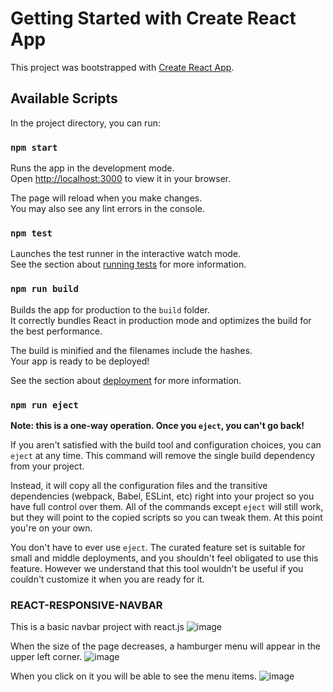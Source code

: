# Getting Started with Create React App

This project was bootstrapped with [Create React App](https://github.com/facebook/create-react-app).

## Available Scripts

In the project directory, you can run:

### `npm start`

Runs the app in the development mode.\
Open [http://localhost:3000](http://localhost:3000) to view it in your browser.

The page will reload when you make changes.\
You may also see any lint errors in the console.

### `npm test`

Launches the test runner in the interactive watch mode.\
See the section about [running tests](https://facebook.github.io/create-react-app/docs/running-tests) for more information.

### `npm run build`

Builds the app for production to the `build` folder.\
It correctly bundles React in production mode and optimizes the build for the best performance.

The build is minified and the filenames include the hashes.\
Your app is ready to be deployed!

See the section about [deployment](https://facebook.github.io/create-react-app/docs/deployment) for more information.

### `npm run eject`

**Note: this is a one-way operation. Once you `eject`, you can't go back!**

If you aren't satisfied with the build tool and configuration choices, you can `eject` at any time. This command will remove the single build dependency from your project.

Instead, it will copy all the configuration files and the transitive dependencies (webpack, Babel, ESLint, etc) right into your project so you have full control over them. All of the commands except `eject` will still work, but they will point to the copied scripts so you can tweak them. At this point you're on your own.

You don't have to ever use `eject`. The curated feature set is suitable for small and middle deployments, and you shouldn't feel obligated to use this feature. However we understand that this tool wouldn't be useful if you couldn't customize it when you are ready for it.

### REACT-RESPONSIVE-NAVBAR

This is a basic navbar project with react.js
![image](https://github.com/gulcinozpmk/responsive-navbar-react-app/assets/84877089/f0816224-f58d-4d25-a6b9-e3d1adbb4ae6)

When the size of the page decreases, a hamburger menu will appear in the upper left corner.
![image](https://github.com/gulcinozpmk/responsive-navbar-react-app/assets/84877089/b3ea64be-d868-483e-b3ac-c282cfab93e4)

When you click on it you will be able to see the menu items.
![image](https://github.com/gulcinozpmk/responsive-navbar-react-app/assets/84877089/d79b17af-1d13-4eb7-bf12-7adcb43245ae)

